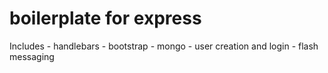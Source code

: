 # boilerplate for express 
Includes
    - handlebars 
    - bootstrap 
    - mongo 
    - user creation and login
    - flash messaging

